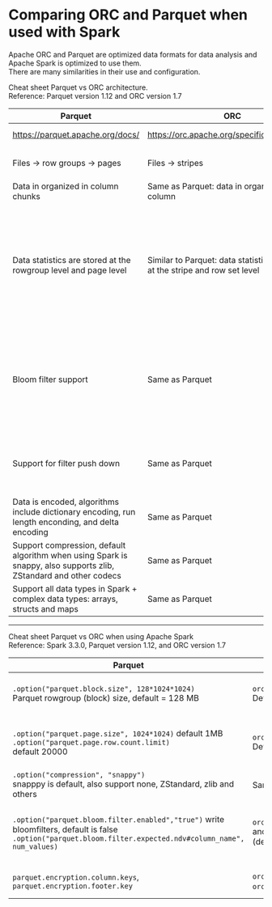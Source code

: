 # Comparing ORC and Parquet when used with Spark
Apache ORC and Parquet are optimized data formats for data analysis and Apache Spark is optimized to use them.  
There are many similarities in their use and configuration.
  
Cheat sheet Parquet vs ORC architecture.  
Reference: Parquet version 1.12 and ORC version 1.7

| Parquet                                                                                                                | ORC                                                                           | Comment                                                                                                                |
|------------------------------------------------------------------------------------------------------------------------|-------------------------------------------------------------------------------|------------------------------------------------------------------------------------------------------------------------|
| https://parquet.apache.org/docs/                                                                                       | https://orc.apache.org/specification/ORCv1/                                   | Reference Links                                                                                                        |
| Files -> row groups -> pages<br/>                                                                                      | Files -> stripes                                                              | Key data layout structures                                                                                             |
| Data in organized in column chunks                                                                                     | Same as Parquet: data in organized by column                                  | Columnar data formats                                                                                                  |
| Data statistics are stored at the rowgroup level and page level                                                        | Similar to Parquet: data statistics are stored at the stripe and row set level | Index-type structures for improved filter execution (min, max, number of rows, and number of null values are provided) |
| Bloom filter support                                                                                                   | Same as Parquet                                                               | Bloom filters improve the performance of certain filter predicates (speed up value not in a set searches)              |
| Support for filter push down                                                                                           | Same as Parquet                                                               | Query engines like Spark can offload filters to the data source| 
| Data is encoded, algorithms include dictionary encoding, run length enconding, and delta encoding                      | Same as Parquet                                                               | Encoding improves data storage                                                                                         |
| Support compression, default algorithm when using Spark is snappy, also supports zlib, ZStandard and other codecs | Same as Parquet                                                               | Compression |
| Support all data types in Spark + complex data types: arrays, structs and maps                                         | Same as Parquet                                                               | Extensive data type support|
  
----------
  
Cheat sheet Parquet vs ORC when using Apache Spark  
Reference: Spark 3.3.0, Parquet version 1.12, and ORC version 1.7

| Parquet                                                                                                                                                          | ORC                                                     | Comment                                                             |
|------------------------------------------------------------------------------------------------------------------------------------------------------------------|---------------------------------------------------------|---------------------------------------------------------------------|
| `.option("parquet.block.size", 128*1024*1024)`<br/> Parquet rowgroup (block) size, default = 128 MB                                                              | `orc.stripe.size`<br/>Default = 64 MB                   | Rowgroup/stripe size, this is the main unit of parallelism          |
| `.option("parquet.page.size", 1024*1024)` default 1MB<br/>`.option("parquet.page.row.count.limit)`<br/> default 20000                                            | `orc.row.index.stride`<br/>Default 10000                | Lowest granularity for data statistics gathering and filtering      |
 | `.option("compression", "snappy")`<br/>snapppy is default, also support none, ZStandard, zlib and others                                                         | Same as Parquet                                         | Compression                                                         |
| `.option("parquet.bloom.filter.enabled","true")` write bloomfilters, default is false<br/>`.option("parquet.bloom.filter.expected.ndv#column_name", num_values)` | `orc.bloom.filter.columns` and `orc.bloom.filter.fpp` (default 0.05) | Configure bloom filters when writing data with the DataFrame writer |
 | `parquet.encryption.column.keys`, `parquet.encryption.footer.key`                                                                                                | `orc.key.provider`, `orc.encrypt`, `orc.mask`           | Encryption- related parameters                                      | 